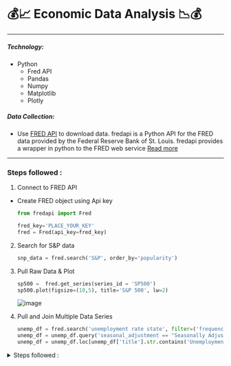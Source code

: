 # :moneybag::chart_with_upwards_trend: Economic Data Analysis :chart_with_downwards_trend::moneybag:

<!-- 
Reff vedio : https://www.youtube.com/watch?v=R67XuYc9NQ4
Data Set : https://www.kaggle.com/code/robikscube/economic-analysis-with-pandas-youtube-tutorial/notebook
-->

---------------------------------------------------

##### Technology:
- Python
  * Fred API <!-- fred_key='40378ef4ec282efb723bf3ac977aa973' -->
  * Pandas
  * Numpy
  * Matplotlib
  * Plotly

##### Data Collection:
  * Use [FRED API](https://pypi.org/project/fredapi/) to download data. 
    fredapi is a Python API for the FRED data provided by the Federal Reserve Bank of St. Louis. fredapi provides a wrapper in python to the FRED web service
    [Read more](https://mortada.net/python-api-for-fred.html)

---------------------------------------------------
### Steps followed :

1. Connect to FRED API
- Create FRED object using Api key

    ```python
    from fredapi import Fred
    
    fred_key='PLACE_YOUR_KEY'
    fred = Fred(api_key=fred_key)
    ```

2. Search for S&P data
    ```python
    snp_data = fred.search('S&P', order_by='popularity')
    ```
    
3. Pull Raw Data & Plot
    ```python
    sp500 =  fred.get_series(series_id = 'SP500')
    sp500.plot(figsize=(10,5), title='S&P 500', lw=2)
    ```   
    ![image](https://github.com/hashinil/python_economy_analysis/assets/33922245/a25ebc15-4489-4d3f-97a2-21d4b0ac819c)

4. Pull and Join Multiple Data Series
    ```python
    unemp_df = fred.search('unemployment rate state', filter=('frequency', 'Monthly'))
    unemp_df = unemp_df.query('seasonal_adjustment == "Seasonally Adjusted" and units == "Percent"')
    unemp_df = unemp_df.loc[unemp_df['title'].str.contains('Unemployment Rate')]
    ```   
<details>

<summary>Steps followed :</summary>

</details>

